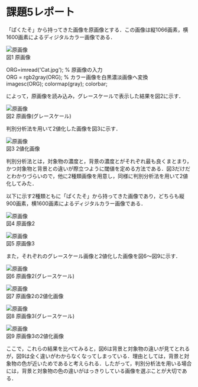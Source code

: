 
# 課題5レポート

「ぱくたそ」から持ってきた画像を原画像とする．この画像は縦1066画素，横1600画素によるディジタルカラー画像である．

![原画像](https://github.com/Tomoya-A/MyFolder/blob/master/kadai5/Cat.jpg)  
図1 原画像

ORG=imread('Cat.jpg'); % 原画像の入力  
ORG = rgb2gray(ORG); % カラー画像を白黒濃淡画像へ変換  
imagesc(ORG); colormap(gray); colorbar;  

によって，原画像を読み込み，グレースケールで表示した結果を図2に示す．

![原画像](https://github.com/Tomoya-A/MyFolder/blob/master/kadai5/kadai5_1.jpg)  
図2 原画像(グレースケール)

判別分析法を用いて2値化した画像を図3に示す．

![原画像](https://github.com/Tomoya-A/MyFolder/blob/master/kadai5/kadai5_2.jpg)  
図3 2値化画像

判別分析法とは，対象物の濃度と，背景の濃度とがそれぞれ最も良くまとまり，かつ対象物と背景との違いが際立つように閾値を定める方法である．図3だけだとわかりづらいので，他に2種類画像を用意し，同様に判別分析法を用いて2値化してみた．

以下に示す2種類ともに「ぱくたそ」から持ってきた画像であり，どちらも縦900画素，横1600画素によるディジタルカラー画像である．

![原画像](https://github.com/Tomoya-A/MyFolder/blob/master/kadai5/Cat2.jpg)  
図4 原画像2

![原画像](https://github.com/Tomoya-A/MyFolder/blob/master/kadai5/Cat3.jpg)  
図5 原画像3

また，それぞれのグレースケール画像と2値化した画像を図6～図9に示す．

![原画像](https://github.com/Tomoya-A/MyFolder/blob/master/kadai5/kadai5_3.jpg)  
図6 原画像2(グレースケール)

![原画像](https://github.com/Tomoya-A/MyFolder/blob/master/kadai5/kadai5_4.jpg)  
図7 原画像2の2値化画像

![原画像](https://github.com/Tomoya-A/MyFolder/blob/master/kadai5/kadai5_5.jpg)  
図8 原画像3(グレースケール)

![原画像](https://github.com/Tomoya-A/MyFolder/blob/master/kadai5/kadai5_6.jpg)  
図9 原画像3の2値化画像

ここで，これらの結果を比べてみると，図6は背景と対象物の違いが見てとれるが，図9は全く違いがわからなくなってしまっている．理由としては，背景と対象物の色が近いためであると考えられる．したがって，判別分析法を用いる場合には，背景と対象物の色の違いがはっきりしている画像を選ぶことが大切である．
